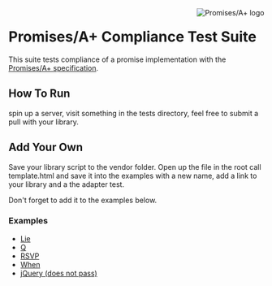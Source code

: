 <a href="http://promises-aplus.github.com/promises-spec">
    <img src="http://promises-aplus.github.com/promises-spec/assets/logo-small.png"
         align="right" alt="Promises/A+ logo" />
</a>

# Promises/A+ Compliance Test Suite

This suite tests compliance of a promise implementation with the [Promises/A+ specification][].

[Promises/A+ specification]: https://github.com/promises-aplus/promises-spec

## How To Run

spin up a server, visit something in the tests directory, feel free to submit a pull with your library.

## Add Your Own

Save your library script to the vendor folder. Open up the file in the root call template.html and save it into the examples with a new name, add a link to your library and a the adapter test.

Don't forget to add it to the examples below.

### Examples

- [Lie](http://calvinmetcalf.github.io/promises-tests/examples/lie.html)
- [Q](http://calvinmetcalf.github.io/promises-tests/examples/q.html)
- [RSVP](http://calvinmetcalf.github.io/promises-tests/examples/rsvp.html)
- [When](http://calvinmetcalf.github.io/promises-tests/examples/when.html)
- [jQuery (does not pass)](http://calvinmetcalf.github.io/promises-tests/examples/jquery.html)
